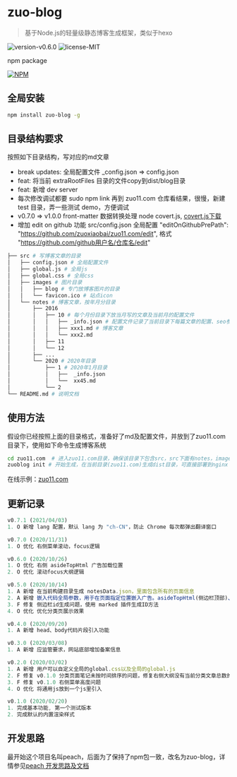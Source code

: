 # zuo-blog
> 基于Node.js的轻量级静态博客生成框架，类似于hexo

![version-v0.6.0](https://img.shields.io/badge/version-v0.6.0-yellow.svg) ![license-MIT](https://img.shields.io/badge/license-MIT-green.svg) 

npm package

[![NPM](https://nodei.co/npm/zuo-blog.png)](https://npmjs.org/package/zuo-blog)

## 全局安装
```bash
npm install zuo-blog -g
```

## 目录结构要求
按照如下目录结构，写对应的md文章

- break updates: 全局配置文件 _config.json => config.json
- feat: 将当前 extraRootFiles 目录的文件copy到dist/blog目录
- feat: 新增 dev server
- 每次修改调试都要 sudo npm link 再到 zuo11.com 仓库看结果，很慢，新建 test 目录，弄一些测试 demo，方便调试
- v0.7.0 => v1.0.0 front-matter 数据转换处理 node covert.js, [covert.js下载](https://github.com/zuoxiaobai/zuo11.com/blob/v2.0.2/covert.js)
- 增加 edit on github 功能 src/config.json 全局配置 "editOnGithubPrePath": "https://github.com/zuoxiaobai/zuo11.com/edit", 格式 "https://github.com/github用户名/仓库名/edit"

```bash
├── src # 写博客文章的目录
│   ├── config.json # 全局配置文件
│   ├── global.js # 全局js
│   ├── global.css # 全局css 
│   ├── images # 图片目录
│   │   ├── blog # 专门放博客图片的目录
│   │   └── favicon.ico # 站点icon
│   └── notes # 博客文章，按年月分目录
│       ├── 2016
│       │   ├── 10 # 每个月份目录下放当月写的文章及当前月的配置文件
│       │   │   ├── _info.json # 配置文件记录了当前目录下每篇文章的配置、seo参数等
│       │   │   ├── xxx1.md # 博客文章
│       │   │   └── xxx2.md
│       │   ├── 11
│       │   └── 12
│       ├── ...
│       └── 2020 # 2020年目录
│           ├── 1 # 2020年1月目录
│           │   ├──  _info.json
│           │   └──  xx45.md
│           └── 2 
└── README.md # 说明文档
```

## 使用方法
假设你已经按照上面的目录格式，准备好了md及配置文件，并放到了zuo11.com目录下，使用如下命令生成博客系统
```bash
cd zuo11.com  # 进入zuo11.com目录，确保该目录下包含src，src下面有notes，images目录
zuoblog init # 开始生成，在当前目录(zuo11.com)生成dist目录，可直接部署到nginx
```

在线示例：[zuo11.com](http://www.zuo11.com)

## 更新记录
```js
v0.7.1 (2021/04/03)
1. O 新增 lang 配置，默认 lang 为 "ch-CN"，防止 Chrome 每次都弹出翻译窗口

v0.7.0 (2020/11/31)
1. O 优化 右侧菜单滚动，focus逻辑

v0.6.0 (2020/10/26)
1. O 优化 右侧 asideTopHtml 广告加载位置
2. O 优化 滚动focus大纲逻辑

v0.5.0 (2020/10/14)
1. A 新增 在当前构建目录生成 notesData.json，里面包含所有的页面信息
2. A 新增 嵌入代码全局参数，用于在页面指定位置嵌入广告。asideTopHtml(侧边栏顶部)、articleTopHtml(文章顶部)、commentTopHtml(评论顶部)、noteInnerAdHtml(分类文章内部)
3. F 修复 侧边栏id生成问题，使用 marked 插件生成ID方法
4. O 优化 优化分类页展示效果

v0.4.0 (2020/09/20)
1. A 新增 head、body代码片段引入功能

v0.3.0 (2020/03/08)
1. A 新增 应监管要求，网站底部增加备案信息

v0.2.0 (2020/03/02)
1. A 新增 用户可以自定义全局的global.css以及全局的global.js
2. F 修复 v0.1.0 分类页面笔记未按时间排序的问题，修复右侧大纲没有当前分类文章总数的问题
3. F 修复 v0.1.0 右侧菜单高度问题
4. O 优化 将通用js放到一个js里引入

v0.1.0 (2020/02/20)
1. 完成基本功能, 第一个测试版本
2. 完成默认的内置渲染样式
```

## 开发思路

最开始这个项目名叫peach，后面为了保持了npm包一致，改名为zuo-blog，详情参见[peach 开发思路及文档](docs/other/peach.md)

